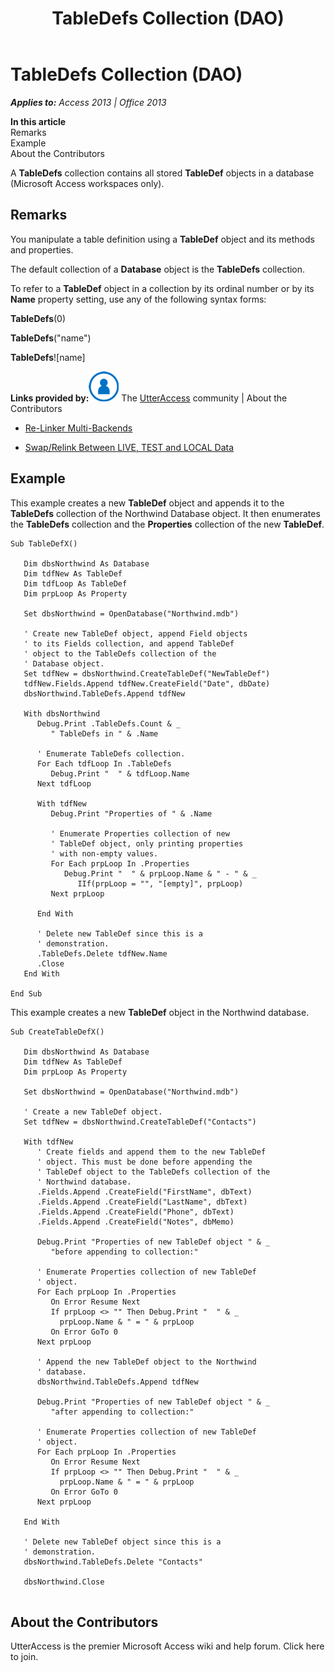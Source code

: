 ﻿---
title: TableDefs Collection (DAO)
TOCTitle: TableDefs Collection
ms:assetid: a2986b02-0437-d6ac-7bbb-c43f5225c3fc
ms:mtpsurl: https://msdn.microsoft.com/en-us/library/Ff820997(v=office.15)
ms:contentKeyID: 48546766
ms.date: 09/18/2015
mtps_version: v=office.15
---

# TableDefs Collection (DAO)


_**Applies to:** Access 2013 | Office 2013_

**In this article**  
Remarks  
Example  
About the Contributors  

A **TableDefs** collection contains all stored **TableDef** objects in a database (Microsoft Access workspaces only).

## Remarks

You manipulate a table definition using a **TableDef** object and its methods and properties.

The default collection of a **Database** object is the **TableDefs** collection.

To refer to a **TableDef** object in a collection by its ordinal number or by its **Name** property setting, use any of the following syntax forms:

**TableDefs**(0)

**TableDefs**("name")

**TableDefs**\!\[name\]

**Links provided by:**![Community Member Icon](images/Ff193201.8b9774c4-6c97-470e-b3a2-56d8f786444c(Office.15).png "Community Member Icon") The [UtterAccess](http://www.utteraccess.com) community | About the Contributors

  - [Re-Linker Multi-Backends](http://www.utteraccess.com/wiki/index.php/re-linker_multi-backends)

  - [Swap/Relink Between LIVE, TEST and LOCAL Data](http://www.utteraccess.com/forum/swap-relink-live-test-t1328573.html)

## Example

This example creates a new **TableDef** object and appends it to the **TableDefs** collection of the Northwind Database object. It then enumerates the **TableDefs** collection and the **Properties** collection of the new **TableDef**.

    Sub TableDefX() 
     
       Dim dbsNorthwind As Database 
       Dim tdfNew As TableDef 
       Dim tdfLoop As TableDef 
       Dim prpLoop As Property 
     
       Set dbsNorthwind = OpenDatabase("Northwind.mdb") 
     
       ' Create new TableDef object, append Field objects  
       ' to its Fields collection, and append TableDef  
       ' object to the TableDefs collection of the  
       ' Database object. 
       Set tdfNew = dbsNorthwind.CreateTableDef("NewTableDef") 
       tdfNew.Fields.Append tdfNew.CreateField("Date", dbDate) 
       dbsNorthwind.TableDefs.Append tdfNew 
     
       With dbsNorthwind 
          Debug.Print .TableDefs.Count & _ 
             " TableDefs in " & .Name 
     
          ' Enumerate TableDefs collection. 
          For Each tdfLoop In .TableDefs 
             Debug.Print "  " & tdfLoop.Name 
          Next tdfLoop 
     
          With tdfNew 
             Debug.Print "Properties of " & .Name 
     
             ' Enumerate Properties collection of new 
             ' TableDef object, only printing properties 
             ' with non-empty values. 
             For Each prpLoop In .Properties 
                Debug.Print "  " & prpLoop.Name & " - " & _ 
                   IIf(prpLoop = "", "[empty]", prpLoop) 
             Next prpLoop 
     
          End With 
     
          ' Delete new TableDef since this is a  
          ' demonstration. 
          .TableDefs.Delete tdfNew.Name 
          .Close 
       End With 
     
    End Sub 

This example creates a new **TableDef** object in the Northwind database.

``` 
Sub CreateTableDefX() 
 
   Dim dbsNorthwind As Database 
   Dim tdfNew As TableDef 
   Dim prpLoop As Property 
 
   Set dbsNorthwind = OpenDatabase("Northwind.mdb") 
 
   ' Create a new TableDef object. 
   Set tdfNew = dbsNorthwind.CreateTableDef("Contacts") 
 
   With tdfNew 
      ' Create fields and append them to the new TableDef  
      ' object. This must be done before appending the  
      ' TableDef object to the TableDefs collection of the  
      ' Northwind database. 
      .Fields.Append .CreateField("FirstName", dbText) 
      .Fields.Append .CreateField("LastName", dbText) 
      .Fields.Append .CreateField("Phone", dbText) 
      .Fields.Append .CreateField("Notes", dbMemo) 
 
      Debug.Print "Properties of new TableDef object " & _ 
         "before appending to collection:" 
 
      ' Enumerate Properties collection of new TableDef  
      ' object. 
      For Each prpLoop In .Properties 
         On Error Resume Next 
         If prpLoop <> "" Then Debug.Print "  " & _ 
           prpLoop.Name & " = " & prpLoop 
         On Error GoTo 0 
      Next prpLoop 
 
      ' Append the new TableDef object to the Northwind  
      ' database. 
      dbsNorthwind.TableDefs.Append tdfNew 
 
      Debug.Print "Properties of new TableDef object " & _ 
         "after appending to collection:" 
 
      ' Enumerate Properties collection of new TableDef  
      ' object. 
      For Each prpLoop In .Properties 
         On Error Resume Next 
         If prpLoop <> "" Then Debug.Print "  " & _ 
           prpLoop.Name & " = " & prpLoop 
         On Error GoTo 0 
      Next prpLoop 
 
   End With 
 
   ' Delete new TableDef object since this is a  
   ' demonstration. 
   dbsNorthwind.TableDefs.Delete "Contacts" 
 
   dbsNorthwind.Close 
 
```

## About the Contributors

UtterAccess is the premier Microsoft Access wiki and help forum. Click here to join.

